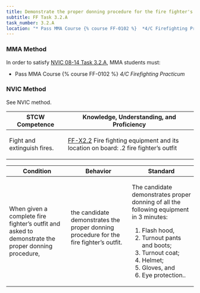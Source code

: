 ```yaml
---
title: Demonstrate the proper donning procedure for the fire fighter's outfit
subtitle: FF Task 3.2.A 
task_number: 3.2.A
location: "* Pass MMA Course {% course FF-0102 %}  *4/C Firefighting Practicum*" 
---
```



### MMA Method

In order to satisfy  [NVIC 08-14  Task  3.2.A]({{site.baseurl}}/assets/images/nvic-08-14.pdf), MMA students must:

* Pass MMA Course {% course FF-0102 %}  *4/C Firefighting Practicum*


### NVIC Method

<a onclick="togglevisibility('nvic_methods')" >See NVIC method.</a>

<div id='nvic_methods' class='hide'>

<table>
<thead>
<tr>
<th class='forty'> STCW Competence </th>
<th class='sixty'> Knowledge, Understanding, and Proficiency </th>
</tr>
</thead>




<tbody>
<tr><td markdown='1'>

Fight and extinguish fires.

</td><td markdown='1'>

[FF-X2.2](../../tables/612.html#FF-X2.2) Fire fighting equipment and its location on board:
.2  fire fighter’s outfit

</td></tr>


</tbody>
</table>


<table>
<thead>
<tr><th class='twenty'>  Condition </th><th class='twenty'> Behavior </th><th  class='sixty'>Standard </th></tr>
</thead>
<tbody >



<tr><td markdown='1'>

When given a complete fire fighter’s outfit and asked to demonstrate the proper donning procedure,

</td><td markdown='1'>

the candidate demonstrates the proper donning procedure for the fire fighter’s outfit.

<br>

<div class="tooltip">
<span class="tooltiptext">
</span>
</div>


</td><td markdown='1'>

The candidate demonstrates proper donning of all the following equipment in 3 minutes:
 
1.  Flash hood, 
2.  Turnout pants and boots; 
3.  Turnout coat; 
4.  Helmet; 
5.  Gloves, and 
6.  Eye protection..

</td></tr>
</tbody>
</table>
</div>
